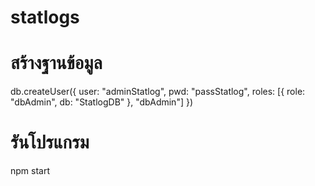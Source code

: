 # statlogs

# สร้างฐานข้อมูล
db.createUser({
  user: "adminStatlog",
  pwd: "passStatlog",
  roles: [{ role: "dbAdmin", db: "StatlogDB" }, "dbAdmin"]
})

# รันโปรแกรม
npm start

